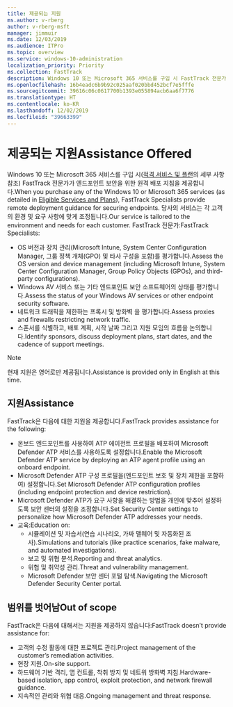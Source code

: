 ```yaml
---
title: 제공되는 지원
ms.author: v-rberg
author: v-rberg-msft
manager: jimmuir
ms.date: 12/03/2019
ms.audience: ITPro
ms.topic: overview
ms.service: windows-10-administration
localization_priority: Priority
ms.collection: FastTrack
description: Windows 10 또는 Microsoft 365 서비스를 구입 시 FastTrack 전문가가 엔드포인트 보안을 위한 원격 배포 지침을 제공합니다. 당사의 서비스는 각 고객의 환경 및 요구 사항에 맞게 조정됩니다.
ms.openlocfilehash: 16b4eadc6b9b92c025aaf020bbd452bcf7e5fffe
ms.sourcegitcommit: 39616c06c0617700b1393e055894acb6aa6f7776
ms.translationtype: HT
ms.contentlocale: ko-KR
ms.lasthandoff: 12/02/2019
ms.locfileid: "39663399"
---
```

# <a name="assistance-offered"></a><span data-ttu-id="d3bd0-104">제공되는 지원</span><span class="sxs-lookup"><span data-stu-id="d3bd0-104">Assistance Offered</span></span>  

<span data-ttu-id="d3bd0-105">Windows 10 또는 Microsoft 365 서비스를 구입 시([적격 서비스 및 플랜](M365-eligible-services-and-plans.md)의 세부 사항 참조) FastTrack 전문가가 엔드포인트 보안을 위한 원격 배포 지침을 제공합니다.</span><span class="sxs-lookup"><span data-stu-id="d3bd0-105">When you purchase any of the Windows 10 or Microsoft 365 services (as detailed in [Eligible Services and Plans](M365-eligible-services-and-plans.md)), FastTrack Specialists provide remote deployment guidance for securing endpoints.</span></span> <span data-ttu-id="d3bd0-106">당사의 서비스는 각 고객의 환경 및 요구 사항에 맞게 조정됩니다.</span><span class="sxs-lookup"><span data-stu-id="d3bd0-106">Our service is tailored to the environment and needs for each customer.</span></span> <span data-ttu-id="d3bd0-107">FastTrack 전문가:</span><span class="sxs-lookup"><span data-stu-id="d3bd0-107">FastTrack Specialists:</span></span>
- <span data-ttu-id="d3bd0-108">OS 버전과 장치 관리(Microsoft Intune, System Center Configuration Manager, 그룹 정책 개체(GPO) 및 타사 구성을 포함)를 평가합니다.</span><span class="sxs-lookup"><span data-stu-id="d3bd0-108">Assess the OS version and device management (including Microsoft Intune, System Center Configuration Manager, Group Policy Objects (GPOs), and third-party configurations).</span></span>
- <span data-ttu-id="d3bd0-109">Windows AV 서비스 또는 기타 엔드포인트 보안 소프트웨어의 상태를 평가합니다.</span><span class="sxs-lookup"><span data-stu-id="d3bd0-109">Assess the status of your Windows AV services or other endpoint security software.</span></span>
- <span data-ttu-id="d3bd0-110">네트워크 트래픽을 제한하는 프록시 및 방화벽 을 평가합니다.</span><span class="sxs-lookup"><span data-stu-id="d3bd0-110">Assess proxies and firewalls restricting network traffic.</span></span>
- <span data-ttu-id="d3bd0-111">스폰서를 식별하고, 배포 계획, 시작 날짜 그리고 지원 모임의 흐름을 논의합니다.</span><span class="sxs-lookup"><span data-stu-id="d3bd0-111">Identify sponsors, discuss deployment plans, start dates, and the cadence of support meetings.</span></span>

> [!NOTE]
> <span data-ttu-id="d3bd0-112">현재 지원은 영어로만 제공됩니다.</span><span class="sxs-lookup"><span data-stu-id="d3bd0-112">Assistance is provided only in English at this time.</span></span> 

## <a name="assistance"></a><span data-ttu-id="d3bd0-113">지원</span><span class="sxs-lookup"><span data-stu-id="d3bd0-113">Assistance</span></span>

<span data-ttu-id="d3bd0-114">FastTrack은 다음에 대한 지원을 제공합니다.</span><span class="sxs-lookup"><span data-stu-id="d3bd0-114">FastTrack provides assistance for the following:</span></span>
- <span data-ttu-id="d3bd0-115">온보드 엔드포인트를 사용하여 ATP 에이전트 프로필을 배포하여 Microsoft Defender ATP 서비스를 사용하도록 설정합니다.</span><span class="sxs-lookup"><span data-stu-id="d3bd0-115">Enable the Microsoft Defender ATP service by deploying an ATP agent profile using an onboard endpoint.</span></span>
- <span data-ttu-id="d3bd0-116">Microsoft Defender ATP 구성 프로필을(엔드포인트 보호 및 장치 제한을 포함하여) 설정합니다.</span><span class="sxs-lookup"><span data-stu-id="d3bd0-116">Set Microsoft Defender ATP configuration profiles (including endpoint protection and device restriction).</span></span>
- <span data-ttu-id="d3bd0-117">Microsoft Defender ATP가 요구 사항을 해결하는 방법을 개인에 맞추어 설정하도록 보안 센터의 설정을 조정합니다.</span><span class="sxs-lookup"><span data-stu-id="d3bd0-117">Set Security Center settings to personalize how Microsoft Defender ATP addresses your needs.</span></span>
- <span data-ttu-id="d3bd0-118">교육:</span><span class="sxs-lookup"><span data-stu-id="d3bd0-118">Education on:</span></span>
    - <span data-ttu-id="d3bd0-119">시뮬레이션 및 자습서(연습 시나리오, 가짜 맬웨어 및 자동화된 조사).</span><span class="sxs-lookup"><span data-stu-id="d3bd0-119">Simulations and tutorials (like practice scenarios, fake malware, and automated investigations).</span></span>
    - <span data-ttu-id="d3bd0-120">보고 및 위협 분석.</span><span class="sxs-lookup"><span data-stu-id="d3bd0-120">Reporting and threat analytics.</span></span>
    - <span data-ttu-id="d3bd0-121">위협 및 취약성 관리.</span><span class="sxs-lookup"><span data-stu-id="d3bd0-121">Threat and vulnerability management.</span></span>
    - <span data-ttu-id="d3bd0-122">Microsoft Defender 보안 센터 포털 탐색.</span><span class="sxs-lookup"><span data-stu-id="d3bd0-122">Navigating the Microsoft Defender Security Center portal.</span></span>

## <a name="out-of-scope"></a><span data-ttu-id="d3bd0-123">범위를 벗어남</span><span class="sxs-lookup"><span data-stu-id="d3bd0-123">Out of scope</span></span>

<span data-ttu-id="d3bd0-124">FastTrack은 다음에 대해서는 지원을 제공하지 않습니다:</span><span class="sxs-lookup"><span data-stu-id="d3bd0-124">FastTrack doesn’t provide assistance for:</span></span>
- <span data-ttu-id="d3bd0-125">고객의 수정 활동에 대한 프로젝트 관리.</span><span class="sxs-lookup"><span data-stu-id="d3bd0-125">Project management of the customer’s remediation activities.</span></span>
- <span data-ttu-id="d3bd0-126">현장 지원.</span><span class="sxs-lookup"><span data-stu-id="d3bd0-126">On-site support.</span></span>
- <span data-ttu-id="d3bd0-127">하드웨어 기반 격리, 앱 컨트롤, 착취 방지 및 네트워 방화벽 지침.</span><span class="sxs-lookup"><span data-stu-id="d3bd0-127">Hardware-based isolation, app control, exploit protection, and network firewall guidance.</span></span>
- <span data-ttu-id="d3bd0-128">지속적인 관리와 위협 대응.</span><span class="sxs-lookup"><span data-stu-id="d3bd0-128">Ongoing management and threat response.</span></span>


